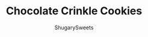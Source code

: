 ---
layout: ../../layouts/MarkdownPostLayout.astro
title: Chocolate Crinkle Cookies
author: ShugarySweets
pubDate: 2021-12-03
description: "Chocolate Crinkle Cookies have a fudgy soft-baked center surrounded by crackly edges. A dusting of powdered sugar makes them picture perfect for the holidays!"
image_url: https://www.shugarysweets.com/wp-content/uploads/2021/12/chocolate-crinkle-cookies-facebook.jpg
tags: ["Cookies","American"]
calories: 68
protein: 1
carbohydrates: 10
fats: 3
fiber: 0
ingredients: ["2 ounces unsweetened baking chocolate (2 whole squares)","1 cup granulated sugar","¼ cup vegetable oil","2 large eggs","2 teaspoons vanilla extract","1 cup all-purpose flour","1 teaspoon baking powder","½ teaspoon kosher salt","½ cup powdered sugar"]
serves: 36
time: "2 hours 25 minutes"
prepTime: "15 minutes"
instructions: ["In a large microwave safe mixing bowl, melt baking chocolate according to package instructions. Allow to cool slightly. Add sugar and oil. Mix by hand until combined.","Add eggs, one at a time, until fully incorporated. Mix in vanilla extract. Add flour, baking powder and kosher salt. ","Mix by hand just until combined. Do not overmix. Cover with plastic wrap and refrigerate at least 2 hours, or until dough is completely chilled.","When the dough is ready, preheat oven to 350. Line a cookie sheet with parchment paper. Set aside.","Put powdered sugar in a small mixing bowl. Lightly dust your fingers with powdered sugar.","Using a tablespoon or small cookie scoop, scoop a small amount of dough into your hand, and roll it into a ball. It should be no bigger than 1-inch in diameter.  ","Drop the ball of dough into the powdered sugar and roll until completely covered.","Place on parchment lined cookie sheet. Leaving space for the cookies to spread, about 2 inches. Repeat until all cookies are formed.","Bake for 10-12 minutes, or until edges are set. Cookies will appear slightly soft in the centers. Don’t overbake.","Cool on baking sheet for 5 minutes and then transfer to a wire cooling rack to finish cooling."]
nutrition: ["68 calories","10 grams carbohydrates","10 milligrams cholesterol","3 grams fat","0 grams fiber","1 grams protein","1 grams saturated fat","36 milligrams sodium","7 grams sugar","0 grams trans fat","2 grams unsaturated fat"]
---
